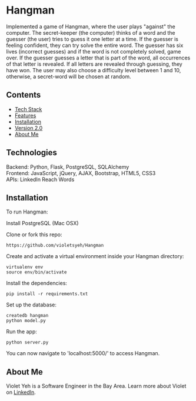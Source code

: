 # Hangman

Implemented a game of Hangman, where the user plays "against" the computer. The secret-keeper (the computer) thinks of a word and the guesser (the user) tries to guess it one letter at a time. If the guesser is feeling confident, they can try solve the entire word. The guesser has six lives (incorrect guesses) and if the word is not completely solved, game over. If the guesser guesses a letter that is part of the word, all occurrences of that letter is revealed. If all letters are revealed through guessing, they have won. The user may also choose a difficulty level between 1 and 10, otherwise, a secret-word will be chosen at random. 

## Contents
* [Tech Stack](#technologies)
* [Features](#features)
* [Installation](#install)
* [Version 2.0](#version)
* [About Me](#aboutme)

## <a name="technologies"></a>Technologies
Backend: Python, Flask, PostgreSQL, SQLAlchemy<br/>
Frontend: JavaScript, jQuery, AJAX, Bootstrap, HTML5, CSS3<br/>
APIs: LinkedIn Reach Words<br/>


## <a name="install"></a>Installation

To run Hangman:

Install PostgreSQL (Mac OSX)

Clone or fork this repo:

```
https://github.com/violetsyeh/Hangman
```

Create and activate a virtual environment inside your Hangman directory:

```
virtualenv env
source env/bin/activate
```

Install the dependencies:

```
pip install -r requirements.txt
```

Set up the database:

```
createdb hangman
python model.py
```

Run the app:

```
python server.py
```

You can now navigate to 'localhost:5000/' to access Hangman.

## <a name="aboutme"></a>About Me
Violet Yeh is a Software Engineer in the Bay Area.
Learn more about Violet on [LinkedIn](http://www.linkedin.com/in/violetsyeh).